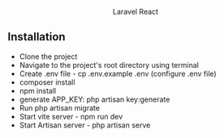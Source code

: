 <p align="center">Laravel React</p>

## Installation

- Clone the project
- Navigate to the project's root directory using terminal
- Create .env file - cp .env.example .env (configure .env file)
- composer install
- npm install
- generate APP_KEY: php artisan key:generate
- Run php artisan migrate
- Start vite server - npm run dev
- Start Artisan server - php artisan serve
